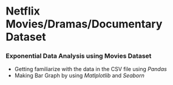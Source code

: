 # Netflix Movies/Dramas/Documentary Dataset
### Exponential Data Analysis using Movies Dataset
- Getting familiarize with the data in the CSV file using _Pandas_
- Making Bar Graph by using _Matlplotlib_ and _Seaborn_
